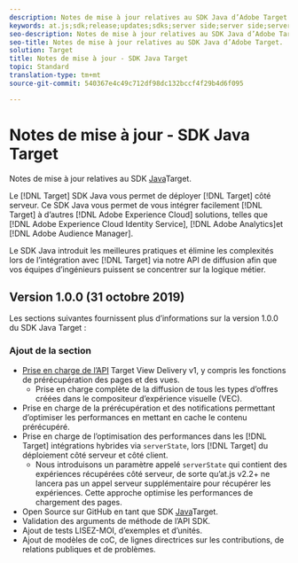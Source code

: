 ```yaml
---
description: Notes de mise à jour relatives au SDK Java d’Adobe Target
keywords: at.js;sdk;release;updates;sdks;server side;server side;server side;java;java sdk
seo-description: Notes de mise à jour relatives au SDK Java d’Adobe Target.
seo-title: Notes de mise à jour relatives au SDK Java d’Adobe Target.
solution: Target
title: Notes de mise à jour - SDK Java Target
topic: Standard
translation-type: tm+mt
source-git-commit: 540367e4c49c712df98dc132bccf4f29b4d6f095

---
```



# Notes de mise à jour - SDK Java Target

Notes de mise à jour relatives au SDK [Java](https://github.com/adobe/target-java-sdk)Target.

Le [!DNL Target] SDK Java vous permet de déployer [!DNL Target] côté serveur. Ce SDK Java vous permet de vous intégrer facilement [!DNL Target] à d’autres [!DNL Adobe Experience Cloud] solutions, telles que [!DNL Adobe Experience Cloud Identity Service], [!DNL Adobe Analytics]et [!DNL Adobe Audience Manager].

Le SDK Java introduit les meilleures pratiques et élimine les complexités lors de l’intégration avec [!DNL Target] via notre API de diffusion afin que vos équipes d’ingénieurs puissent se concentrer sur la logique métier.

## Version 1.0.0 (31 octobre 2019)

Les sections suivantes fournissent plus d’informations sur la version 1.0.0 du SDK Java Target :

### Ajout de la section

* [Prise en charge de l’API](https://developers.adobetarget.com/api/delivery-api/) Target View Delivery v1, y compris les fonctions de prérécupération des pages et des vues.
   * Prise en charge complète de la diffusion de tous les types d’offres créées dans le compositeur d’expérience visuelle (VEC).
* Prise en charge de la prérécupération et des notifications permettant d’optimiser les performances en mettant en cache le contenu prérécupéré.
* Prise en charge de l’optimisation des performances dans les [!DNL Target] intégrations hybrides via `serverState`, lors [!DNL Target] du déploiement côté serveur et côté client.
   * Nous introduisons un paramètre appelé `serverState` qui contient des expériences récupérées côté serveur, de sorte qu’at.js v2.2+ ne lancera pas un appel serveur supplémentaire pour récupérer les expériences. Cette approche optimise les performances de chargement des pages.
* Open Source sur GitHub en tant que SDK [Java](https://github.com/adobe/target-java-sdk)Target.
* Validation des arguments de méthode de l’API SDK.
* Ajout de tests LISEZ-MOI, d’exemples et d’unités.
* Ajout de modèles de coC, de lignes directrices sur les contributions, de relations publiques et de problèmes.

